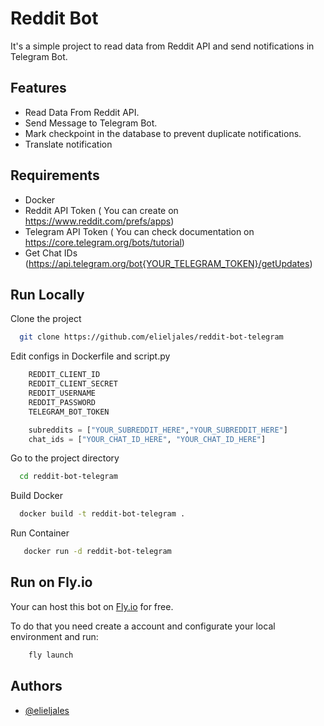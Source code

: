 
# Reddit Bot

It's a simple project to read data from Reddit API and send notifications in Telegram Bot.



## Features

- Read Data From Reddit API.
- Send Message to Telegram Bot.
- Mark checkpoint in the database to prevent duplicate notifications.
- Translate notification


## Requirements
 - Docker
 - Reddit API Token ( You can create on https://www.reddit.com/prefs/apps)
 - Telegram API Token ( You can check documentation on https://core.telegram.org/bots/tutorial)
 - Get Chat IDs (https://api.telegram.org/bot{YOUR_TELEGRAM_TOKEN}/getUpdates)
## Run Locally

Clone the project

```bash
  git clone https://github.com/elieljales/reddit-bot-telegram
```

Edit configs in Dockerfile and script.py
```bash
    REDDIT_CLIENT_ID 
    REDDIT_CLIENT_SECRET 
    REDDIT_USERNAME 
    REDDIT_PASSWORD 
    TELEGRAM_BOT_TOKEN 
```
```python
    subreddits = ["YOUR_SUBREDDIT_HERE","YOUR_SUBREDDIT_HERE"]
    chat_ids = ["YOUR_CHAT_ID_HERE", "YOUR_CHAT_ID_HERE"] 
``` 


Go to the project directory

```bash
  cd reddit-bot-telegram
```

Build Docker

```bash
  docker build -t reddit-bot-telegram .   
```

Run Container
```bash
   docker run -d reddit-bot-telegram  
```


## Run on Fly.io

Your can host this bot on [Fly.io](https://fly.io/) for free.

To do that you need create a account and configurate your local environment and run: 

 
```bash
    fly launch
```
## Authors

- [@elieljales](https://www.github.com/elieljales)

